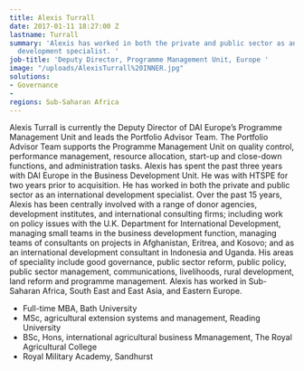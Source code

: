 ```yaml
---
title: Alexis Turrall
date: 2017-01-11 18:27:00 Z
lastname: Turrall
summary: 'Alexis has worked in both the private and public sector as an international
  development specialist. '
job-title: 'Deputy Director, Programme Management Unit, Europe '
image: "/uploads/AlexisTurrall%20INNER.jpg"
solutions:
- Governance
- 
regions: Sub-Saharan Africa
---
```


Alexis Turrall is currently the Deputy Director of DAI Europe’s Programme Management Unit and leads the Portfolio Advisor Team. The Portfolio Advisor Team supports the Programme Management Unit on quality control, performance management, resource allocation, start-up and close-down functions, and administration tasks. Alexis has spent the past three years with DAI Europe in the Business Development Unit. He was with HTSPE for two years prior to acquisition. He has worked in both the private and public sector as an international development specialist. Over the past 15 years, Alexis has been centrally involved with a range of donor agencies, development institutes, and international consulting firms; including work on policy issues with the U.K. Department for International Development, managing small teams in the business development function, managing teams of consultants on projects in Afghanistan, Eritrea, and Kosovo; and as an international development consultant in Indonesia and Uganda. His areas of speciality include good governance, public sector reform, public policy, public sector management, communications, livelihoods, rural development, land reform and programme management. Alexis has worked in Sub-Saharan Africa, South East and East Asia, and Eastern Europe.

* Full-time MBA, Bath University
* MSc, agricultural extension systems and management, Reading University
* BSc, Hons, international agricultural business Mmanagement, The Royal Agricultural College
* Royal Military Academy, Sandhurst